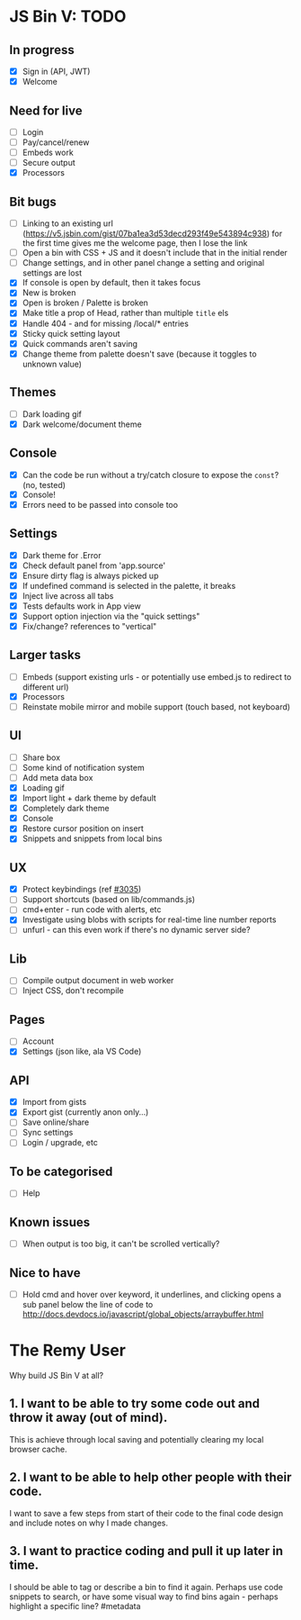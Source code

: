 # JS Bin V: TODO

## In progress

- [x] Sign in (API, JWT)
- [x] Welcome

## Need for live

- [ ] Login
- [ ] Pay/cancel/renew
- [ ] Embeds work
- [ ] Secure output
- [x] Processors

## Bit bugs

- [ ] Linking to an existing url (https://v5.jsbin.com/gist/07ba1ea3d53decd293f49e543894c938) for the first time gives me the welcome page, then I lose the link
- [ ] Open a bin with CSS + JS and it doesn't include that in the initial render
- [ ] Change settings, and in other panel change a setting and original settings are lost
- [x] If console is open by default, then it takes focus
- [x] New is broken
- [x] Open is broken / Palette is broken
- [x] Make title a prop of Head, rather than multiple `title` els
- [x] Handle 404 - and for missing /local/* entries
- [x] Sticky quick setting layout
- [x] Quick commands aren't saving
- [x] Change theme from palette doesn't save (because it toggles to unknown value)

## Themes

- [ ] Dark loading gif
- [x] Dark welcome/document theme

## Console

- [x] Can the code be run without a try/catch closure to expose the `const`? (no, tested)
- [x] Console!
- [x] Errors need to be passed into console too

## Settings

- [x] Dark theme for .Error
- [x] Check default panel from 'app.source'
- [x] Ensure dirty flag is always picked up
- [x] If undefined command is selected in the palette, it breaks
- [x] Inject live across all tabs
- [x] Tests defaults work in App view
- [x] Support option injection via the "quick settings"
- [x] Fix/change? references to "vertical"

## Larger tasks

- [ ] Embeds (support existing urls - or potentially use embed.js to redirect to different url)
- [x] Processors
- [ ] Reinstate mobile mirror and mobile support (touch based, not keyboard)

## UI

- [ ] Share box
- [ ] Some kind of notification system
- [ ] Add meta data box
- [x] Loading gif
- [x] Import light + dark theme by default
- [x] Completely dark theme
- [x] Console
- [x] Restore cursor position on insert
- [x] Snippets and snippets from local bins

## UX

- [x] Protect keybindings (ref [#3035](https://github.com/jsbin/jsbin/issues/3035))
- [ ] Support shortcuts (based on lib/commands.js)
- [ ] cmd+enter - run code with alerts, etc
- [x] Investigate using blobs with scripts for real-time line number reports
- [ ] unfurl - can this even work if there's no dynamic server side?

## Lib

- [ ] Compile output document in web worker
- [ ] Inject CSS, don't recompile

## Pages

- [ ] Account
- [x] Settings (json like, ala VS Code)

## API

- [x] Import from gists
- [x] Export gist (currently anon only…)
- [ ] Save online/share
- [ ] Sync settings
- [ ] Login / upgrade, etc

## To be categorised

- [ ] Help

## Known issues

- [ ] When output is too big, it can't be scrolled vertically?

## Nice to have

- [ ] Hold cmd and hover over keyword, it underlines, and clicking opens a sub panel below the line of code to http://docs.devdocs.io/javascript/global_objects/arraybuffer.html




# The Remy User

Why build JS Bin V at all?

## 1. I want to be able to try some code out and throw it away (out of mind).

This is achieve through local saving and potentially clearing my local browser cache.

## 2. I want to be able to help other people with their code.

I want to save a few steps from start of their code to the final code design and include notes on why I made changes.

## 3. I want to practice coding and pull it up later in time.

I should be able to tag or describe a bin to find it again. Perhaps use code snippets to search, or have some visual way to find bins again - perhaps highlight a specific line? #metadata
